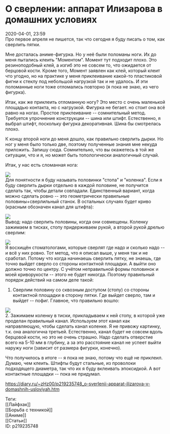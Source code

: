 О сверлении: аппарат Илизарова в домашних условиях
===================================================

   
 2020-04-01, 23:59   
  Про первое апреля не пишется, так что сегодня я буду писать о том, как сверлить пятки.   
   
 Мне досталась аниме-фигурка. Но у неё были поломаны ноги. Их до меня пытались клеить "Моментом". Момент тут подходит плохо. Это резиноподобный клей, а изгиб это не совсем то, что ожидается от берцовой кости. Кроме того, Момент заявлен как клей, который клеит что угодно, но на практике у меня приклеивание какой-то пластиковой фигни к стеклу под небольшой нагрузкой так и не удалось. И эти поломанные ноги тоже отломались повторно (я пока не знаю, из чего фигурка).   
   
 Итак, как же приклеить отломанную ногу? Это место с очень маленькой площадью контакта, но с нагрузкой. Фигурка не бегает. но стоит она всё равно на ногах. Простое приклеивание -- сомнительный метод. Требуется упрочнение конструкции -- шина или штифт. Естественно, я выбрал штифт, поскольку фигурка декоративная. Шина бы смотрелась плохо.   
   
 К концу второй ноги до меня дошло, как правильно сверлить дырки. Но ног у меня было только две, поэтому полученные знания мне некуда приложить. Запишу сюда. Сомнительно, что вы окажетесь в той же ситуации, что и я, но может быть топологически аналогичный случай.   
   
 Итак, у нас есть сломанная нога:   
   
  ![](https://i.imgur.com/t8IGmwM.png)    
 Для понятности я буду называть половинки "стопа" и "коленка". Если я буду сверлить дырки отдельно в каждой половине, не получится сделать так, чтобы детали совпадали. Единственный вариант, когда можно сделать ровно -- это геометрически правильные половины+сверлильный станок. В остальных случаях будет криво (красным обозначен канал для штифта):   
   
  ![](https://i.imgur.com/cfttq61.png)    
 Вывод: надо сверлить половины, когда они совмещены. Коленку зажимаем в тисках, стопу придерживаем рукой, а второй рукой дрелью сверлим:   
   
  ![](https://i.imgur.com/DVm11c2.png)    
 Я восхищён стоматологами, которые сверлят где надо и сколько надо -- и всё у них ровно. Тот метод, что я описал выше, у меня так и не сработал. Потому что когда начинаешь сверлить пятку, не знаешь, где точно выйдет сверло со стороны контактной площадки. А выйти оно должно точно по центру. С учётом неправильной формы половинок и моей криворукости -- этого не будет никогда. Поэтому правильный порядок действий на самом деле такой:   
   
 1. Сверлим половину со сквозным доступом (стопу) со стороны контактной площадки в сторону пятки. Где выйдет сверло, там и выйдет -- пофиг. Главное, что правильно вошло:   
   
  ![](https://i.imgur.com/lKLEWs8.png)    
 2. Зажимаем коленку в тиски, прикладываем к ней стопу, в которой уже проделан правильный канал. Используем этот канал как направляющую, чтобы сделать канал коленке. Я не привожу картинку, т.к. она аналогична третьей. Естественно, канал будет не совсем вдоль берцовой кости, но это не очень страшно. Надо сделать отверстие всего на 5-10 мм в глубину, а за это расстояние канал не успеет выйти наружу ноги (зависит от размера фигурки, конечно).   
   
 Что получилось в итоге -- я пока не знаю, потому что ещё не приклеил. Думаю, чем клеить. Штифты будут стальные, из проволоки подходящего диаметра, так что их я буду вклеивать эпоксидкой. А вот контактные площадки -- пока не придумал.   
    
 <https://diary.ru/~zHz00/p219235748_o-sverlenii-apparat-ilizarova-v-domashnih-usloviyah.htm>   
   
 Теги:   
 [[Лайфхак]]   
 [[Борьба с техникой]]   
 [[Аниме]]   
 [[Статьи]]   
 ID: p219235748